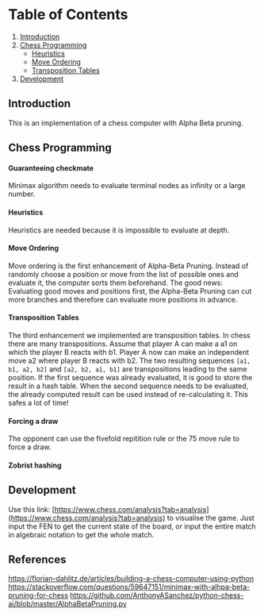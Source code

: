 # Table of Contents
1. [Introduction](#example)
2. [Chess Programming](#chess-programming)
    - [Heuristics](#heuristics)
    - [Move Ordering](#move-ordering)
    - [Transposition Tables](#transposition-tables)
4. [Development](#references)

## Introduction
This is an implementation of a chess computer with Alpha Beta pruning.
## Chess Programming
#### Guaranteeing checkmate
Minimax algorithm needs to evaluate terminal nodes as infinity or a large number.
#### Heuristics
Heuristics are needed because it is impossible to evaluate at depth.
#### Move Ordering
Move ordering is the first enhancement of Alpha-Beta Pruning. Instead of randomly choose a position or move from the list of possible ones and evaluate it, the computer sorts them beforehand. The good news: Evaluating good moves and positions first, the Alpha-Beta Pruning can cut more branches and therefore can evaluate more positions in advance.
#### Transposition Tables
The third enhancement we implemented are transposition tables. In chess there are many transpositions. Assume that player A can make a a1 on which the player B reacts with b1. Player A now can make an independent move a2 where player B reacts with b2. The two resulting sequences `[a1, b1, a2, b2]` and `[a2, b2, a1, b1]` are transpositions leading to the same position. If the first sequence was already evaluated, it is good to store the result in a hash table. When the second sequence needs to be evaluated, the already computed result can be used instead of re-calculating it. This safes a lot of time!
#### Forcing a draw
The opponent can use the fivefold repitition rule or the 75 move rule to force a draw.
#### Zobrist hashing

## Development
Use this link: [https://www.chess.com/analysis?tab=analysis](https://www.chess.com/analysis?tab=analysis) to visualise the game. Just input the FEN to get the current state of the board, or input the entire match in algebraic notation to get the whole match.
## References
https://florian-dahlitz.de/articles/building-a-chess-computer-using-python
https://stackoverflow.com/questions/59647151/minimax-with-alhpa-beta-pruning-for-chess
https://github.com/AnthonyASanchez/python-chess-ai/blob/master/AlphaBetaPruning.py